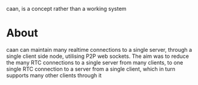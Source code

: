 caan, is a concept rather than a working system

# About
caan can maintain many realtime connections to a single server, through a single client side node, utilising P2P web sockets. The aim was to
reduce the many RTC connections to a single server from many clients, to one single RTC connection to a server from a single client, which
in turn supports many other clients through it
